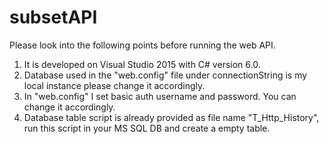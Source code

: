 # subsetAPI
Please look into the following points before running the web API.
1. It is developed on Visual Studio 2015 with C# version 6.0.
2. Database used in the "web.config" file under connectionString is my local instance please change it accordingly.
3. In "web.config" I set basic auth username and password. You can change it accordingly.
4. Database table script is already provided as file name "T_Http_History", run this script in your MS SQL DB and create a empty table.
